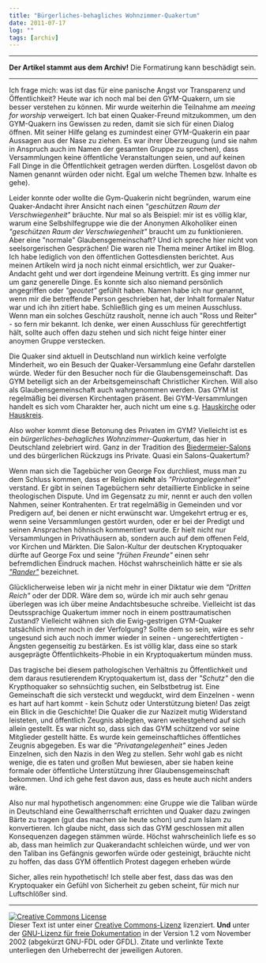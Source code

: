 ```yaml
---
title: "Bürgerliches-behagliches Wohnzimmer-Quakertum"
date: 2011-07-17
log: ""
tags: [archiv]
---
```

<hr><b>Der Artikel stammt aus dem Archiv!</b> Die Formatirung kann beschädigt sein.<hr>
<p>Ich frage mich: was ist das für eine panische Angst vor Transparenz und Öffentlichkeit? Heute war ich noch mal bei den GYM-Quakern, um sie besser verstehen zu können. Mir wurde weiterhin die Teilnahme am <i>meeing for worship</i> verweigert. Ich bat einen Quaker-Freund mitzukommen, um den GYM-Quakern ins Gewissen zu reden, damit sie sich für einen Dialog öffnen. Mit seiner Hilfe gelang es zumindest einer GYM-Quakerin ein paar Aussagen aus der Nase zu ziehen. Es war ihrer Überzeugung (und sie nahm in Anspruch auch im Namen der gesamten Gruppe zu sprechen), dass Versammlungen keine öffentliche Veranstaltungen seien, und auf keinen Fall Dinge in die Öffentlichkeit getragen werden dürften. Losgelöst davon ob Namen genannt würden oder nicht. Egal um welche Themen bzw. Inhalte es gehe). 
</p>

<p>Leider konnte oder wollte die Gym-Quakerin nicht begründen, warum eine Quaker-Andacht ihrer Ansicht nach einen <i>"geschützen Raum der Verschwiegenheit"</i> bräuchte. Nur mal so als Beispiel: mir ist es völlig klar, warum eine Selbshilfegruppe wie die der Anonymen Alkoholiker einen <i>"geschützen Raum der Verschwiegenheit"</i> braucht um zu funktionieren. Aber eine "normale" Glaubensgemeinschaft? Und ich spreche hier nicht von seelsorgerischen Gesprächen! Die waren nie Thema meiner Artikel im Blog. Ich habe lediglich von den öffentlichen Gottesdiensten berichtet. Aus meinen Artikeln wird ja noch nicht einmal ersichtlich, wer zur Quaker-Andacht geht und wer dort irgendeine Meinung vertritt. Es ging immer nur um ganz generelle Dinge. Es konnte sich also niemand persönlich angegriffen oder <i>"geoutet"</i> gefühlt haben. Namen habe ich nur genannt, wenn mir die betreffende Person geschrieben hat, der Inhalt formaler Natur war und ich ihn zitiert habe. Schließlich ging es um meinen Ausschluss. Wenn man ein solches Geschütz rausholt, nenne ich auch "Ross und Reiter" - so fern mir bekannt. Ich denke, wer einen Ausschluss für gerechtfertigt hält, sollte auch offen dazu stehen und sich nicht feige hinter einer anoymen Gruppe verstecken.</p>

<p>Die Quaker sind aktuell in Deutschland nun wirklich keine verfolgte Minderheit, wo ein Besuch der Quaker-Versammlung eine Gefahr darstellen würde. Weder für den Besucher noch für die Glaubensgemeinschaft. Das GYM beteiligt sich an der Arbeitsgemeinschaft Christlicher Kirchen. Will also als Glaubensgemeinschaft auch wahrgenommen werden. Das GYM ist regelmäßig bei diversen Kirchentagen präsent. Bei GYM-Versammlungen handelt es sich vom Charakter her, auch nicht um eine s.g. <a href="http://de.wikipedia.org/wiki/Hauskirche">Hauskirche</a> oder <a href="http://de.wikipedia.org/wiki/Hauskreis">Hauskreis</a>. </p>

<p>Also woher kommt diese Betonung des Privaten im GYM? Vielleicht ist es ein <i>bürgerliches-behagliches Wohnzimmer-Quakertum</i>, das hier in Deutschland zelebriert wird. Ganz in der Tradition des <a href="http://de.wikipedia.org/wiki/Literarischer_Salon">Biedermeier-Salons</a> und des bürgerlichen Rückzugs ins Private. Quasi ein Salons-Quakertum? </p>

<p>Wenn man sich die Tagebücher von George Fox durchliest, muss man zu dem Schluss kommen, dass er Religion <b>nicht</b> als <i>"Privatangelegenheit"</i> verstand. Er gibt in seinen Tagebüchern sehr detaillierte Einblicke in seine theologischen Dispute. Und im Gegensatz zu mir, nennt er auch den vollen Nahmen, seiner Kontrahenten. Er trat regelmäßig in Gemeinden und vor Predigern auf, bei denen er nicht erwünscht war. Umgekehrt ertrug er es, wenn seine Versammlungen gestört wurden, oder er bei der Predigt und seinen Ansprachen höhnisch kommentiert wurde. Er hielt nicht nur Versammlungen in Privathäusern ab, sondern auch auf dem offenen Feld, vor Kirchen und Märkten. Die Salon-Kultur der deutschen Kryptoquaker dürfte auf George Fox und seine <i>"frühen Freunde"</i> einen sehr befremdlichen Eindruck machen. Höchst wahrscheinlich hätte er sie als <a href="http://en.wikipedia.org/wiki/Ranter"><i>"Rander"</i></a> bezeichnet. </p>

<p>Glücklicherweise leben wir ja nicht mehr in einer Diktatur wie dem <i>"Dritten Reich"</i> oder der DDR. Wäre dem so, würde ich mir auch sehr genau überlegen was ich über meine Andachtsbesuche schreibe. Vielleicht ist das Deutssprachige Quakertum immer noch in einem posttraumatischen Zustand? Vielleicht wähnen sich die Ewig-gestrigen GYM-Quaker tatsächlich immer noch in der Verfolgung? Sollte dem so sein, wäre es sehr ungesund sich auch noch immer wieder in seinen - ungerechtfertigten - Ängsten gegenseitig zu bestärken. Es ist völlig klar, dass eine so stark ausgeprägte Öffentlichkeits-Phobie in ein Kryptoquakertum münden muss.</a>

<p>Das tragische bei diesem pathologischen Verhältnis zu Öffentlichkeit und dem daraus resutierendem Kryptoquakertum ist, dass der <i>"Schutz"</i> den die Krypthoquaker so sehnsüchtig suchen, ein Selbstbetrug ist. Eine Gemeinschaft die sich versteckt und wegduckt, wird dem Einzelnen - wenn es hart auf hart kommt - kein Schutz oder Unterstützung bieten! Das zeigt ein Blick in die Geschichte! Die Quaker die zur Nazizeit mutig Widerstand leisteten, und öffentlich Zeugnis ablegten, waren weitestgehend auf sich allein gestellt. Es war nicht so, dass sich das GYM schützend vor seine Mitglieder gestellt hätte. Es wurde kein gemeinschaftliches öffentliches Zeugnis abgegeben. Es war die <i>"Privatangelegenheit"</i> eines Jeden Einzelnen, sich den Nazis in den Weg zu stellen. Sehr wohl gab es nicht wenige, die es taten und großen Mut bewiesen, aber sie haben keine formale oder öffentliche Unterstützung ihrer Glaubensgemeinschaft bekommen. Und ich gehe fest davon aus, dass es heute auch nicht anders wäre. 

Also nur mal hypothetisch angenommen: eine Gruppe wie die Taliban würde in Deutschland eine Gewaltherrschaft errichten und Quaker dazu zwingen Bärte zu tragen (gut das machen sie heute schon) und zum Islam zu konvertieren. Ich glaube nicht, dass sich das GYM geschlossen mit allen Konsequenzen dagegen stämmen würde. Höchst wahrscheinlich liefe es so ab, dass man heimlich zur Quakerandacht schleichen würde, und wer von den Taliban ins Gefängnis geworfen würde oder gesteinigt, bräuchte nicht zu hoffen, das dass GYM öffentlich Protest dagegen erheben würde</p> 

<p>Sicher, alles rein hypothetisch! Ich stelle aber fest, dass das was den Kryptoquaker ein Gefühl von Sicherheit zu geben scheint, für mich nur Luftschlößer sind.</p>

<hr />
<p><a rel="license" href="http://creativecommons.org/licenses/by-sa/3.0/de/"><img alt="Creative Commons License" style="border-width: 0pt;" src="http://i.creativecommons.org/l/by-sa/3.0/de/88x31.png" /></a><br />
Dieser <span xmlns:dc="http://purl.org/dc/elements/1.1/" href="http://purl.org/dc/dcmitype/Text" rel="dc:type">Text</span> ist unter einer <a rel="license" href="http://creativecommons.org/licenses/by-sa/3.0/de/">Creative Commons-Lizenz</a> lizenziert. <b>Und</b> unter der <a href="http://de.wikipedia.org/wiki/GFDL">GNU-Lizenz f&uuml;r freie Dokumentation</a> in der Version 1.2 vom November 2002 (abgek&uuml;rzt GNU-FDL oder GFDL). Zitate und verlinkte Texte unterliegen den Urheberrecht der jeweiligen Autoren.</p>
